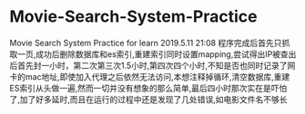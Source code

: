 # Movie-Search-System-Practice
Movie Search System Practice for learn
2019.5.11 21:08
程序完成后首先只抓取一页,成功后删除数据库和es索引,重建索引同时设置mapping,尝试得出IP被查出后首先封一小时，第二次第三次1.5小时,第四次四个小时,不知是否也同时记录了网卡的mac地址,即使加入代理之后依然无法访问,本想注释掉循环,清空数据库,重建ES索引从头做一遍,然而一切并没有想象的那么简单,最后四小时那次实在是吓怕了,加了好多延时,而且在运行的过程中还是发现了几处错误,如电影文件名不够长